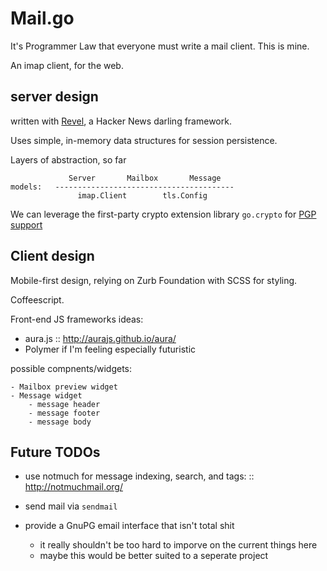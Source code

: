# Mail.go

It's Programmer Law that everyone must write a mail client. This is
mine.

An imap client, for the web.

## server design

written with
[Revel](http://robfig.github.io/revel/manual/organization.html), a
Hacker News darling framework.

Uses simple, in-memory data structures for session persistence.

Layers of abstraction, so far
    
                 Server       Mailbox       Message
    models:   ----------------------------------------
                   imap.Client        tls.Config    
    
We can leverage the first-party crypto extension library `go.crypto` for
[PGP support](http://godoc.org/code.google.com/p/go.crypto/openpgp)
    
## Client design

Mobile-first design, relying on Zurb Foundation with SCSS for styling.

Coffeescript.

Front-end JS frameworks ideas:

- aura.js :: http://aurajs.github.io/aura/
- Polymer if I'm feeling especially futuristic

possible compnents/widgets:
    
    - Mailbox preview widget
    - Message widget
        - message header
        - message footer
        - message body

## Future TODOs

- use notmuch for message indexing, search, and tags: ::
  http://notmuchmail.org/

- send mail via `sendmail`
- provide a GnuPG email interface that isn't total shit
    - it really shouldn't be too hard to imporve on the current things
      here
    - maybe this would be better suited to a seperate project
